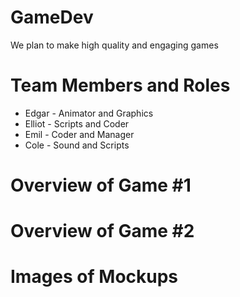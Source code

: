 # GameDev
We plan to make high quality and engaging games

# Team Members and Roles
* Edgar - Animator and Graphics
* Elliot - Scripts and Coder
* Emil - Coder and Manager
* Cole - Sound and Scripts

# Overview of Game #1

# Overview of Game #2

# Images of Mockups
